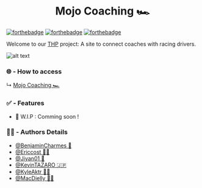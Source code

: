 <h1 align="center">Mojo Coaching 🏎️</h1>

[![forthebadge](https://forthebadge.com/images/badges/made-with-ruby.svg)](https://forthebadge.com)
[![forthebadge](https://forthebadge.com/images/badges/uses-js.svg)](https://forthebadge.com)
[![forthebadge](https://forthebadge.com/images/badges/built-with-love.svg)](https://forthebadge.com)

Welcome to our [THP](https://www.thehackingproject.org) project: A site to connect coaches with racing drivers.

![alt text](https://www.autohebdo.fr/app/uploads/2021/10/246416156_10227473433046663_6211173565734662860_n-753x494.jpg)

### 🌐 - How to access

↳ [Mojo Coaching 🏎️](https://mojo-coaching.fly.dev) 

### ✅ - Features

- 🚧  W.I.P : Comming soon !

### 👨‍💻 - Authors Details 

- [@BenjaminCharmes 💸](https://github.com/BenjaminCharmes)
- [@Ericcost 👨‍🔬](https://github.com/Ericcost)
- [@Jiyan01 🥷](https://github.com/Jiyan01)
- [@KevinTAZARO 🇯🇵](https://github.com/KevinTAZARO)
- [@KyleAktr 👨‍🎨](https://github.com/KyleAktr)
- [@MacDielly 👨‍🌾](https://github.com/MacDielly)